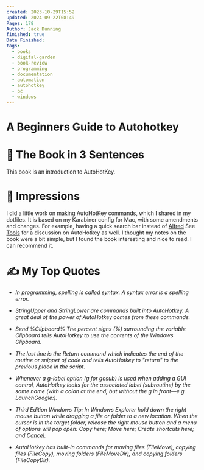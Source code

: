 ```yaml
---
created: 2023-10-29T15:52
updated: 2024-09-22T08:49
Pages: 178
Author: Jack Dunning
finished: true
Date Finished: 
tags:
  - books
  - digital-garden
  - book-review
  - programming
  - documentation
  - automation
  - autohotkey
  - pc
  - windows
---
```

# A Beginners Guide to Autohotkey


# 🚀 The Book in 3 Sentences
This book is an introduction to AutoHotKey.

# 🎨 Impressions
I did a little work on making AutoHotKey commands, which I shared in my dotfiles. It is based on my Karabiner config for Mac, with some amendments and changes. For example, having a quick search bar instead of [Alfred](../../../../Mac/Alfred.md)
See [Tools](../../../../Tools/Tools.md) for a discussion on AutoHotkey as well. 
I thought my notes on the book were a bit simple, but I found the book interesting and nice to read. I can recommend it. 
# ✍️ My Top  Quotes

- *In programming, spelling is called syntax. A syntax error is a spelling error.* 
 
- *StringUpper and StringLower are commands built into AutoHotkey. A great deal of the power of AutoHotkey comes from these commands.* 
 
- *Send %Clipboard% The percent signs (%) surrounding the variable Clipboard tells AutoHotkey to use the contents of the Windows Clipboard.* 
 
- *The last line is the Return command which indicates the end of the routine or snippet of code and tells AutoHotkey to "return" to the previous place in the script.* 
 
- *Whenever a g-label option (g for gosub) is used when adding a GUI control, AutoHotkey looks for the associated label (subroutine) by the same name (with a colon at the end, but without the g in front—e.g. LaunchGoogle:).* 
 
- *Third Edition Windows Tip: In Windows Explorer hold down the right mouse button while dragging a file or folder to a new location. When the cursor is in the target folder, release the right mouse button and a menu of options will pop open: Copy here; Move here; Create shortcuts here; and Cancel.* 
 
- *AutoHotkey has built-in commands for moving files (FileMove), copying files (FileCopy), moving folders (FileMoveDir), and copying folders (FileCopyDir).* 
 
